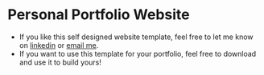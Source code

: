 # Personal Portfolio Website
- If you like this self designed website template, feel free to let me know on [linkedin](https://www.linkedin.com/in/rexwangsida/) or [email me](<wangs132@mcmaster.ca>).
- If you want to use this template for your portfolio, feel free to download and use it to build yours!
